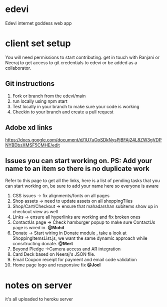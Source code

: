 # edevi
Edevi internet goddess web app

# client set setup
You will need permissions to start contributing. get in touch with Ranjani or Neeraj to get access to git credentials to edevi or be added as a collaborator. 

## Git instructions
1) Fork or branch from the edevi/main
2) run locally using npm start
3) Test locally in your branch to make sure your code is working
4) Checkin to your branch and create a pull request


## Adobe xd links
https://docs.google.com/document/d/1U7uOoSDkNysPjBFAj24L8ZW3gVDPNYBDbsXMSF5CMHE/edit

## Issues you can start working on. PS: Add your name to an item so there is no duplicate work
Refer to this page to get all the links, here is a list of pending tasks that you can start working on, be sure to add your name here so everyone is aware

1) CSS issues -> fix alignments/fonts on all pages
2) Shop assets -> need to update assets on all shoppingTiles
3) Shop/Cart/Checkout -> ensure that mahadarshan subitems show up in checkout view as well
4) Links -> ensure all hyperlinks are working and fix broken ones
5) ContactUs page -> Check hamburger popup to make sure ContactUs page is wired in. **@Mohit**
6) Donate -> Start wiring in Donate module , take a look at ShoppingItemsList.js, we want the same dynamic approach while consrtructing donate. **@Mert**
7) Beyond Pledge ->Camera access and AR integration
8) Card Deck based on Neeraj's JSON file. 
9) Email Coupon receipt for payment and email code validation
10) Home page logo and responsive fix **@Joel**

# notes on server
it's all uploaded to heroku server
